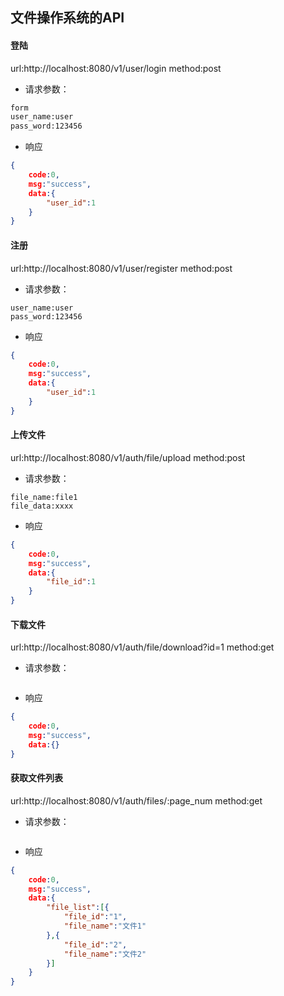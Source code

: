 ## 文件操作系统的API
#### 登陆
url:http://localhost:8080/v1/user/login
method:post
- 请求参数：
```bash
form
user_name:user
pass_word:123456
```
- 响应
```json
{
    code:0,
    msg:"success",
    data:{
        "user_id":1
    }
}

```
#### 注册
url:http://localhost:8080/v1/user/register
method:post
- 请求参数：
```
user_name:user
pass_word:123456
```
- 响应
```json
{
    code:0,
    msg:"success",
    data:{
        "user_id":1
    }
}
```
#### 上传文件
url:http://localhost:8080/v1/auth/file/upload
method:post
- 请求参数：
```
file_name:file1
file_data:xxxx
```
- 响应
```json
{
    code:0,
    msg:"success",
    data:{
        "file_id":1
    }
}
```
#### 下载文件
url:http://localhost:8080/v1/auth/file/download?id=1
method:get
- 请求参数：
```
```
- 响应
```json
{
    code:0,
    msg:"success",
    data:{}
}
```
#### 获取文件列表
url:http://localhost:8080/v1/auth/files/:page_num
method:get
- 请求参数：
```
```
- 响应
```json
{
    code:0,
    msg:"success",
    data:{
        "file_list":[{
            "file_id":"1",
            "file_name":"文件1"
        },{
            "file_id":"2",
            "file_name":"文件2"
        }]
    }
}
```